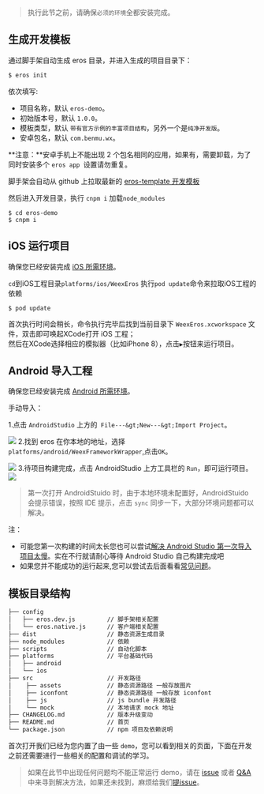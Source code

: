 > 执行此节之前，请确保`必须的环境`全都安装完成。

## 生成开发模板 
通过脚手架自动生成 eros 目录，并进入生成的项目目录下：

```bash
$ eros init
```
 依次填写:
 
* 项目名称，默认 `eros-demo`。
* 初始版本号，默认 `1.0.0`。
* 模板类型，默认 `带有官方示例的丰富项目结构`，另外一个是`纯净开发版`。
* 安卓包名，默认 `com.benmu.wx`。

**注意：**安卓手机上不能出现 2 个包名相同的应用，如果有，需要卸载，为了同时安装多个 `eros app `设置请勿重复。

脚手架会自动从 github 上拉取最新的 [eros-template 开发模板](https://github.com/bmfe/eros-template)

然后进入开发目录，执行 `cnpm i` 加载`node_modules`
```
$ cd eros-demo
$ cnpm i
```

## iOS 运行项目
确保您已经安装完成 [iOS 所需环境](/zh-cn/base_env)。

`cd`到iOS工程目录`platforms/ios/WeexEros` 执行`pod update`命令来拉取iOS工程的依赖
```
$ pod update
```

首次执行时间会稍长，命令执行完毕后找到当前目录下 `WeexEros.xcworkspace` 文件，双击即可唤起XCode打开 iOS 工程；<br>
然后在XCode选择相应的模拟器（比如iPhone 8），点击`▶`按钮来运行项目。


## Android 导入工程
确保您已经安装完成 [Android 所需环境](/zh-cn/base_env)。

手动导入：

1.点击 `AndroidStudio` 上方的` File---&gt;New---&gt;Import Project`。

![](https://img.benmu-health.com/gitbook/1505963461481.jpg)
2.找到 eros 在你本地的地址，选择 `platforms/android/WeexFrameworkWrapper`,点击`OK`。

![](https://img.benmu-health.com/gitbook/1505963624252.jpg)
3.待项目构建完成，点击 AndroidStudio 上方工具栏的 `Run`，即可运行项目。![](https://img.benmu-health.com/gitbook/1505963683163.jpg)

> 第一次打开 AndroidStuido 时，由于本地环境未配置好，AndroidStuido 会提示错误，按照 IDE 提示，点击 `sync` 同步一下，大部分环境问题都可以解决。

注：
* 可能您第一次构建的时间太长您也可以尝试[解决 Android Studio 第一次导入项目太慢](https://www.jianshu.com/p/ba8189146a6b)。实在不行就请耐心等待 Android Studio 自己构建完成吧
* 如果您并不能成功的运行起来,您可以尝试去后面看看[常见问题](/zh-cn/QA)。



## 模板目录结构

```bash
├── config                  
│   ├── eros.dev.js         // 脚手架相关配置
│   └── eros.native.js      // 客户端相关配置
├── dist                    // 静态资源生成目录
├── node_modules            // 依赖
├── scripts                 // 自动化脚本
├── platforms               // 平台基础代码
│   ├── android
│   └── ios
├── src                     // 开发路径
│    ├── assets             // 静态资源路径 一般存放图片
│    ├── iconfont           // 静态资源路径 一般存放 iconfont
│    ├── js                 // js bundle 开发路径
│    └── mock               // 本地请求 mock 地址
├── CHANGELOG.md            // 版本升级变动
├── README.md               // 首页
└── package.json            // npm 项目及依赖说明
```


首次打开我们已经为您内置了由一些 `demo`，您可以看到相关的页面，下面在开发之前还需要进行一些相关的配置和调试的学习。


> 如果在此节中出现任何问题均不能正常运行 demo，请在 [issue](https://github.com/bmfe/eros/issues?q=is%3Aissue+is%3Aclosed) 或者 [Q&A](https://bmfe.github.io/eros-docs/#/zh-cn/QA)中来寻到解决方法，如果还未找到，麻烦给我们[提issue](https://github.com/bmfe/eros/issues/new)。
